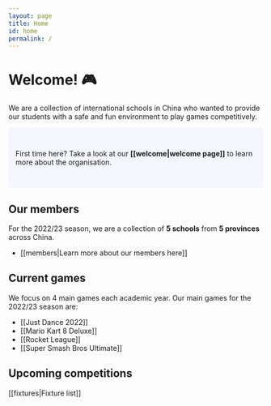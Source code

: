 ```yaml
---
layout: page
title: Home
id: home
permalink: /
---
```


# Welcome! 🎮

We are a collection of international schools in China who wanted to provide our students with a safe and fun environment to play games competitively.

<p style="padding: 3em 1em; background: #f5f7ff; border-radius: 4px;">
  First time here? Take a look at our <span style="font-weight: bold">[[welcome|welcome page]]</span> to learn more about the organisation.
</p>

## Our members
For the 2022/23 season, we are a collection of **5 schools** from **5 provinces** across China.

- [[members|Learn more about our members here]]

## Current games

We focus on 4 main games each academic year. Our main games for the 2022/23 season are:

- [[Just Dance 2022]]
- [[Mario Kart 8 Deluxe]]
- [[Rocket League]]
- [[Super Smash Bros Ultimate]]

## Upcoming competitions

[[fixtures|Fixture list]]
